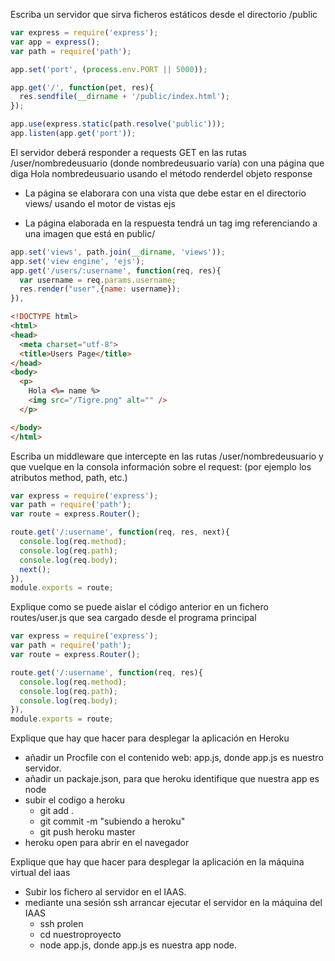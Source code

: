 Escriba un servidor que sirva ficheros estáticos desde el directorio /public
~~~javascript
var express = require('express');
var app = express();
var path = require('path');

app.set('port', (process.env.PORT || 5000));

app.get('/', function(pet, res){
  res.sendfile(__dirname + '/public/index.html');
});

app.use(express.static(path.resolve('public')));
app.listen(app.get('port'));
~~~

El servidor deberá responder a requests GET en las rutas /user/nombredeusuario (donde nombredeusuario varía) con una página que diga Hola nombredeusuario usando el método renderdel objeto response

* La página se elaborara con una vista que debe estar en el directorio views/ usando el motor de vistas ejs

* La página elaborada en la respuesta tendrá un tag img referenciando a una imagen que está en public/

~~~javascript
app.set('views', path.join(__dirname, 'views'));
app.set('view engine', 'ejs');
app.get('/users/:username', function(req, res){
  var username = req.params.username;
  res.render("user",{name: username});
}),

~~~

~~~html
<!DOCTYPE html>
<html>
<head>
  <meta charset="utf-8">
  <title>Users Page</title>
</head>
<body>
  <p>
    Hola <%= name %>
    <img src="/Tigre.png" alt="" />
  </p>

</body>
</html>
~~~
Escriba un middleware que intercepte en las rutas /user/nombredeusuario y que vuelque en la consola información sobre el request: (por ejemplo los atributos method, path, etc.)
~~~javascript
var express = require('express');
var path = require('path');
var route = express.Router();

route.get('/:username', function(req, res, next){
  console.log(req.method);
  console.log(req.path);
  console.log(req.body);
  next();
}),
module.exports = route;
~~~

Explique como se puede aislar el código anterior en un fichero routes/user.js que sea cargado desde el programa principal
~~~javascript
var express = require('express');
var path = require('path');
var route = express.Router();

route.get('/:username', function(req, res){
  console.log(req.method);
  console.log(req.path);
  console.log(req.body);
}),
module.exports = route;
~~~
Explique que hay que hacer para desplegar la aplicación en Heroku
* añadir un Procfile con el contenido web: app.js, donde app.js es nuestro servidor.
* añadir un packaje.json, para que heroku identifique que nuestra app es node
* subir el codigo a heroku
  * git add .
  * git commit -m "subiendo a heroku"
  * git push heroku master
* heroku open para abrir en el navegador

Explique que hay que hacer para desplegar la aplicación en la máquina virtual del iaas
* Subir los fichero al servidor en el IAAS.
* mediante una sesión ssh arrancar ejecutar el servidor en la máquina del IAAS
  * ssh prolen
  * cd nuestroproyecto
  * node app.js, donde app.js es nuestra app node.
